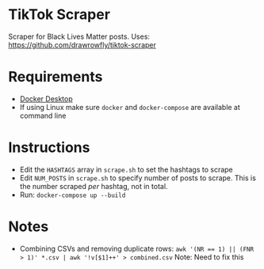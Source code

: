 # TikTok Scraper
Scraper for Black Lives Matter posts.
Uses: https://github.com/drawrowfly/tiktok-scraper

# Requirements
- [Docker Desktop](https://www.docker.com/products/docker-desktop)
- If using Linux make sure `docker` and `docker-compose` are available at command line

# Instructions
- Edit the `HASHTAGS` array in `scrape.sh` to set the hashtags to scrape
- Edit `NUM_POSTS` in `scrape.sh` to specify number of posts to scrape. This is the number scraped *per* hashtag, not in total.
- Run: `docker-compose up --build`

# Notes
- Combining CSVs and removing duplicate rows: `awk '(NR == 1) || (FNR > 1)' *.csv | awk '!v[$1]++' > combined.csv` Note: Need to fix this